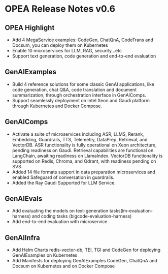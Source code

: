 # OPEA Release Notes v0.6

## OPEA Highlight

* Add 4 MegaService examples: CodeGen, ChatQnA, CodeTrans and Docsum, you can deploy them on Kubernetes
* Enable 10 microservices for LLM, RAG, security...etc
* Support text generation, code generation and end-to-end evaluation

## GenAIExamples

* Build 4 reference solutions for some classic GenAI applications, like code generation, chat Q&A, code translation and document summarization, through orchestration interface in GenAIComps.
* Support seamlessly deployment on Intel Xeon and Gaudi platform through Kubernetes and Docker Compose.

## GenAIComps

* Activate a suite of microservices including ASR, LLMS, Rerank, Embedding, Guardrails, TTS, Telemetry, DataPrep, Retrieval, and VectorDB. ASR functionality is fully operational on Xeon architecture, pending readiness on Gaudi. Retrieval capabilities are functional on LangChain, awaiting readiness on LlamaIndex. VectorDB functionality is supported on Redis, Chroma, and Qdrant, with readiness pending on SVS.
* Added 14 file formats support in data preparation microservices and enabled Safeguard of conversation in guardrails.
* Added the Ray Gaudi Supported for LLM Service.

## GenAIEvals

* Add evaluating the models on text-generation tasks(lm-evaluation-harness) and coding tasks (bigcode-evaluation-harness)
* Add end-to-end evaluation with microservice

## GenAIInfra

* Add Helm Charts redis-vector-db, TEI, TGI and CodeGen for deploying GenAIExamples on Kubernetes
* Add Manifests for deploying GenAIExamples CodeGen, ChatQnA and Docsum on Kubernetes and on Docker Compose
